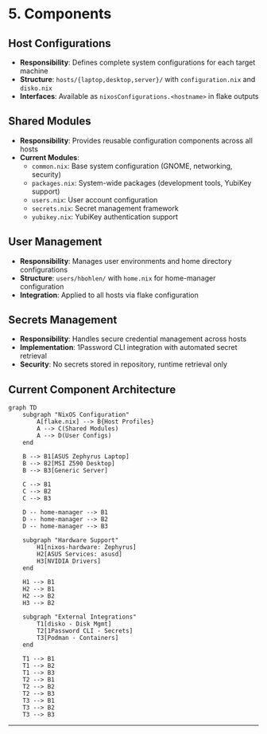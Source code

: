 # 5. Components

## Host Configurations
* **Responsibility**: Defines complete system configurations for each target machine
* **Structure**: `hosts/{laptop,desktop,server}/` with `configuration.nix` and `disko.nix`
* **Interfaces**: Available as `nixosConfigurations.<hostname>` in flake outputs

## Shared Modules
* **Responsibility**: Provides reusable configuration components across all hosts
* **Current Modules**:
  - `common.nix`: Base system configuration (GNOME, networking, security)
  - `packages.nix`: System-wide packages (development tools, YubiKey support)
  - `users.nix`: User account configuration
  - `secrets.nix`: Secret management framework
  - `yubikey.nix`: YubiKey authentication support

## User Management
* **Responsibility**: Manages user environments and home directory configurations
* **Structure**: `users/hbohlen/` with `home.nix` for home-manager configuration
* **Integration**: Applied to all hosts via flake configuration

## Secrets Management
* **Responsibility**: Handles secure credential management across hosts
* **Implementation**: 1Password CLI integration with automated secret retrieval
* **Security**: No secrets stored in repository, runtime retrieval only

## Current Component Architecture
```mermaid
graph TD
    subgraph "NixOS Configuration"
        A[flake.nix] --> B{Host Profiles}
        A --> C(Shared Modules)
        A --> D(User Configs)
    end

    B --> B1[ASUS Zephyrus Laptop]
    B --> B2[MSI Z590 Desktop]
    B --> B3[Generic Server]

    C --> B1
    C --> B2
    C --> B3

    D -- home-manager --> B1
    D -- home-manager --> B2
    D -- home-manager --> B3

    subgraph "Hardware Support"
        H1[nixos-hardware: Zephyrus]
        H2[ASUS Services: asusd]
        H3[NVIDIA Drivers]
    end

    H1 --> B1
    H2 --> B1
    H2 --> B2
    H3 --> B2

    subgraph "External Integrations"
        T1[disko - Disk Mgmt]
        T2[1Password CLI - Secrets]
        T3[Podman - Containers]
    end

    T1 --> B1
    T1 --> B2
    T1 --> B3
    T2 --> B1
    T2 --> B2
    T2 --> B3
    T3 --> B1
    T3 --> B2
    T3 --> B3
```

---